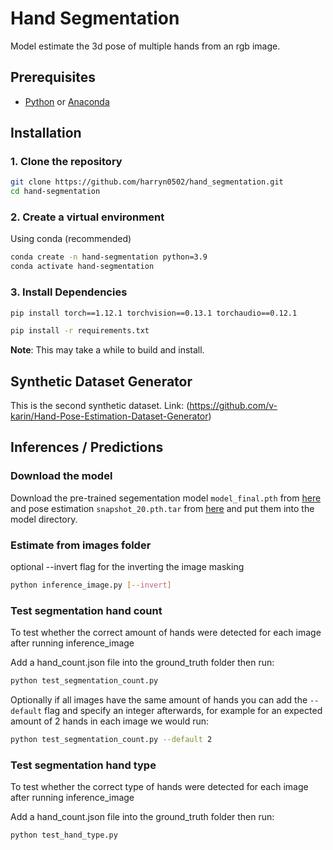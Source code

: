 # Hand Segmentation
Model estimate the 3d pose of multiple hands from an rgb image.

## Prerequisites
- [Python](https://www.python.org/) or [Anaconda](https://www.anaconda.com/)

## Installation

### 1. Clone the repository
```bash
git clone https://github.com/harryn0502/hand_segmentation.git
cd hand-segmentation
```

### 2. Create a virtual environment

Using conda (recommended)
```bash
conda create -n hand-segmentation python=3.9
conda activate hand-segmentation
```


### 3. Install Dependencies

```bash
pip install torch==1.12.1 torchvision==0.13.1 torchaudio==0.12.1
```

```bash
pip install -r requirements.txt
```

**Note**: This may take a while to build and install.

## Synthetic Dataset Generator
This is the second synthetic dataset.
Link: (https://github.com/v-karin/Hand-Pose-Estimation-Dataset-Generator)

## Inferences / Predictions

### Download the model

Download the pre-trained segementation model `model_final.pth` from [here](https://liveuclac.sharepoint.com/:u:/s/comp0031138/EXokK5XjQ61GhD6lhdpbssUBK_e_gCh0dOgR_fXMLknQ4Q?e=S74pIj) and pose estimation `snapshot_20.pth.tar` from [here](https://drive.google.com/file/d/15Akkzf1AvKm6iKYQGPhBfGLSeF9DPiFZ/view?pli=1) and put them into the model directory.

### Estimate from images folder
optional --invert flag for the inverting the image masking
```bash
python inference_image.py [--invert]
```

### Test segmentation hand count
To test whether the correct amount of hands were detected for each image after running inference_image

Add a hand_count.json file into the ground_truth folder then run:
```bash
python test_segmentation_count.py
```

Optionally if all images have the same amount of hands you can add the `--default` flag and specify an integer afterwards, for example for an expected amount of 2 hands in each image we would run:

```bash
python test_segmentation_count.py --default 2
```

### Test segmentation hand type
To test whether the correct type of hands were detected for each image after running inference_image

Add a hand_count.json file into the ground_truth folder then run:
```bash
python test_hand_type.py
```
